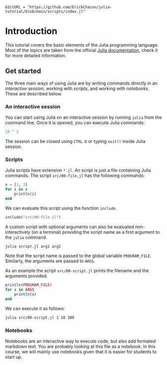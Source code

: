 ```@meta
EditURL = "https://github.com/ErickChacon/julia-tutorial/blob/main/scripts/index.jl"
```

# Introduction

This tutorial covers the basic elements of the Julia programming language. Most of the
topics are taken from the official [Julia documentation](https://docs.julialang.org),
check it for more detailed information.

## Get started

The three main ways of using Julia are by writing commands directly in an *interactive
session*, working with *scripts*, and working with *notebooks*. These are described
below.

### An interactive session

You can start using Julia on an interactive session by running `julia` from the command
line. Once it is opened, you can execute Julia commands:

```julia
10 ^ 2
```

The session can be closed using `CTRL-D` or typing `exit()` inside Julia session.

### Scripts

Julia scripts have extension `*.jl`. An script is just a file containing Julia commands.
The script `src/00-file.jl` has the following commands:

```julia
x = [1, 3]
for i in x
    println(i)
end
```

We can evaluate this script using the function `include`.

```julia
include("src/00-file.jl")
```

A custom script with optional arguments can also be evaluated non-interactively (on a
terminal) providing the script name as a first argument to the `julia` command.

```bash
julia script.jl arg1 arg2
```

Note that the script name is passed to the global variable `PROGRAM_FILE`. Similarly,
the arguments are passed to `ARGS`.

As an example the script `src/00-script.jl` prints the filename and the arguments
provided.

```julia
println(PROGRAM_FILE)
for x in ARGS
    println(x)
end
```

We can execute it as follows:

```bash
julia src/00-script.jl 1 10 100
```

### Notebooks

Notebooks are an interactive way to execute code, but also add formated markdown text.
You are probably looking at this file as a notebook. In this course, we will mainly use
notebooks given that it is easier for students to start up.

